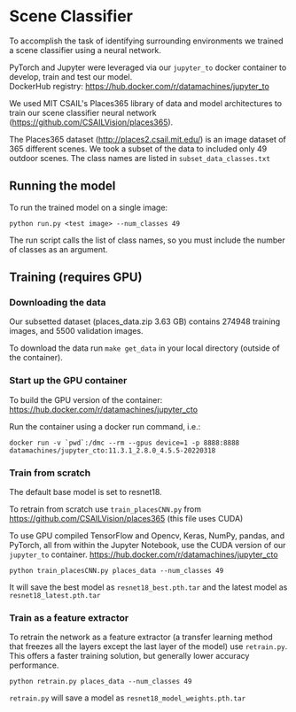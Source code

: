 # Scene Classifier

To accomplish the task of identifying surrounding environments we trained a scene classifier using a neural network. 

PyTorch and Jupyter were leveraged via our `jupyter_to` docker container to develop, train and test our model.  
DockerHub registry: https://hub.docker.com/r/datamachines/jupyter_to 

We used MIT CSAIL's Places365 library of data and model architectures to train our scene classifier neural network (https://github.com/CSAILVision/places365). 

The Places365 dataset (http://places2.csail.mit.edu/) is an image dataset of 365 different scenes. We took a subset of the data to included only 49  outdoor scenes. The class names are listed in `subset_data_classes.txt`

## Running the model

To run the trained model on a single image:

```
python run.py <test image> --num_classes 49
```

The run script calls the list of class names, so you must include the number of classes as an argument.


## Training (requires GPU)

### Downloading the data
Our subsetted dataset (places_data.zip 3.63 GB) contains 274948 training images, and 5500 validation images.

To download the data run `make get_data` in your local directory (outside of the container).


### Start up the GPU container

To build the GPU version of the container: https://hub.docker.com/r/datamachines/jupyter_cto

Run the container using a docker run command, i.e.:

```
docker run -v `pwd`:/dmc --rm --gpus device=1 -p 8888:8888 datamachines/jupyter_cto:11.3.1_2.8.0_4.5.5-20220318
```


### Train from scratch

The default base model is set to resnet18.

To retrain from scratch use `train_placesCNN.py` from https://github.com/CSAILVision/places365 (this file uses CUDA)

To use GPU compiled TensorFlow and Opencv, Keras, NumPy, pandas, and PyTorch, all from within the Jupyter Notebook, use the CUDA version of our `jupyter_to` container. https://hub.docker.com/r/datamachines/jupyter_cto

```
python train_placesCNN.py places_data --num_classes 49
```

It will save the best model as `resnet18_best.pth.tar` and the latest model as `resnet18_latest.pth.tar`


### Train as a feature extractor

To retrain the network as a feature extractor (a transfer learning method that freezes all the layers except the last layer of the model) use `retrain.py`. This offers a faster training solution, but generally lower accuracy performance. 

```
python retrain.py places_data --num_classes 49
```

`retrain.py` will save a model as `resnet18_model_weights.pth.tar`


